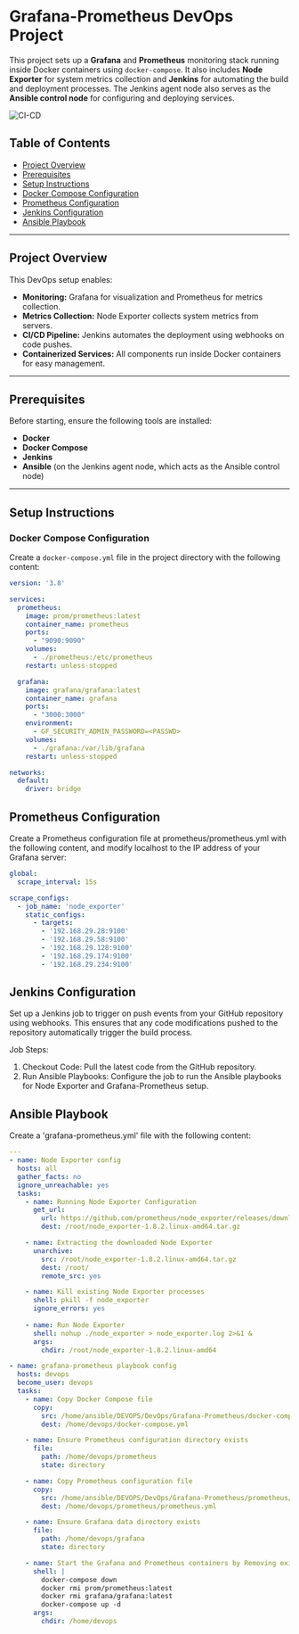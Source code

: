# Grafana-Prometheus DevOps Project

This project sets up a **Grafana** and **Prometheus** monitoring stack running inside Docker containers using `docker-compose`. It also includes **Node Exporter** for system metrics collection and **Jenkins** for automating the build and deployment processes. The Jenkins agent node also serves as the **Ansible control node** for configuring and deploying services.

![CI-CD](https://github.com/user-attachments/assets/9de1637c-dd1d-4e1a-9562-eb7e8e110b44)

## Table of Contents
- [Project Overview](#project-overview)
- [Prerequisites](#prerequisites)
- [Setup Instructions](#setup-instructions)
- [Docker Compose Configuration](#docker-compose-configuration)
- [Prometheus Configuration](#prometheus-configuration)
- [Jenkins Configuration](#jenkins-configuration)
- [Ansible Playbook](#ansible-playbook)

---

## Project Overview

This DevOps setup enables:
- **Monitoring:** Grafana for visualization and Prometheus for metrics collection.
- **Metrics Collection:** Node Exporter collects system metrics from servers.
- **CI/CD Pipeline:** Jenkins automates the deployment using webhooks on code pushes.
- **Containerized Services:** All components run inside Docker containers for easy management.

---

## Prerequisites

Before starting, ensure the following tools are installed:

- **Docker**
- **Docker Compose**
- **Jenkins**
- **Ansible** (on the Jenkins agent node, which acts as the Ansible control node)

---

## Setup Instructions

### Docker Compose Configuration

Create a `docker-compose.yml` file in the project directory with the following content:

```yaml
version: '3.8'

services:
  prometheus:
    image: prom/prometheus:latest
    container_name: prometheus
    ports:
      - "9090:9090"
    volumes:
      - ./prometheus:/etc/prometheus
    restart: unless-stopped

  grafana:
    image: grafana/grafana:latest
    container_name: grafana
    ports:
      - "3000:3000"
    environment:
      - GF_SECURITY_ADMIN_PASSWORD=<PASSWD>
    volumes:
      - ./grafana:/var/lib/grafana
    restart: unless-stopped

networks:
  default:
    driver: bridge
```

## Prometheus Configuration

Create a Prometheus configuration file at prometheus/prometheus.yml with the following content, and modify localhost to the IP address of your Grafana server:

```yaml
global:
  scrape_interval: 15s

scrape_configs:
  - job_name: 'node_exporter'
    static_configs:
      - targets:
        - '192.168.29.28:9100'
        - '192.168.29.58:9100' 
        - '192.168.29.128:9100' 
        - '192.168.29.174:9100' 
        - '192.168.29.234:9100' 
``` 
## Jenkins Configuration

Set up a Jenkins job to trigger on push events from your GitHub repository using webhooks. This ensures that any code modifications pushed to the repository automatically trigger the build process.

Job Steps:
1. Checkout Code: Pull the latest code from the GitHub repository.
2. Run Ansible Playbooks: Configure the job to run the Ansible playbooks for Node Exporter and Grafana-Prometheus setup.

## Ansible Playbook

Create a 'grafana-prometheus.yml' file with the following content:

```yaml
---
- name: Node Exporter config
  hosts: all
  gather_facts: no
  ignore_unreachable: yes
  tasks:
    - name: Running Node Exporter Configuration
      get_url:
        url: https://github.com/prometheus/node_exporter/releases/download/v1.8.2/node_exporter-1.8.2.linux-amd64.tar.gz
        dest: /root/node_exporter-1.8.2.linux-amd64.tar.gz

    - name: Extracting the downloaded Node Exporter
      unarchive:
        src: /root/node_exporter-1.8.2.linux-amd64.tar.gz 
        dest: /root/
        remote_src: yes

    - name: Kill existing Node Exporter processes 
      shell: pkill -f node_exporter 
      ignore_errors: yes
    
    - name: Run Node Exporter
      shell: nohup ./node_exporter > node_exporter.log 2>&1 &
      args:
        chdir: /root/node_exporter-1.8.2.linux-amd64

- name: grafana-prometheus playbook config
  hosts: devops
  become_user: devops
  tasks:
    - name: Copy Docker Compose file
      copy:
        src: /home/ansible/DEVOPS/DevOps/Grafana-Prometheus/docker-compose.yml
        dest: /home/devops/docker-compose.yml

    - name: Ensure Prometheus configuration directory exists
      file:
        path: /home/devops/prometheus
        state: directory

    - name: Copy Prometheus configuration file
      copy:
        src: /home/ansible/DEVOPS/DevOps/Grafana-Prometheus/prometheus/prometheus.yml
        dest: /home/devops/prometheus/prometheus.yml

    - name: Ensure Grafana data directory exists
      file:
        path: /home/devops/grafana
        state: directory

    - name: Start the Grafana and Prometheus containers by Removing existing Containers
      shell: |
        docker-compose down
        docker rmi prom/prometheus:latest
        docker rmi grafana/grafana:latest
        docker-compose up -d
      args:
        chdir: /home/devops
```
